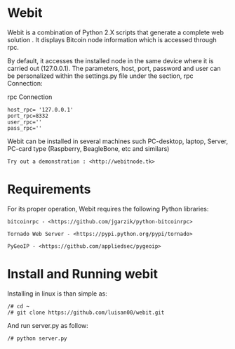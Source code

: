 # Webit
Webit is a combination of Python 2.X scripts that generate a complete  web solution . It displays Bitcoin node information which is accessed through rpc.

By default, it accesses the installed node in the same device where it is carried out (127.0.0.1). The parameters, host, port, password and user can be personalized within the settings.py file under the section, rpc Connection:

rpc Connection

	host_rpc= '127.0.0.1'
	port_rpc=8332
	user_rpc=''
	pass_rpc=''

Webit can be installed in several machines such PC-desktop, laptop,  Server, PC-card type (Raspberry, BeagleBone, etc and similars)

	Try out a demonstration : <http://webitnode.tk>

# Requirements
For its proper operation, Webit requires the following Python libraries: 

	bitcoinrpc - <https://github.com/jgarzik/python-bitcoinrpc>

	Tornado Web Server - <https://pypi.python.org/pypi/tornado>
	
	PyGeoIP - <https://github.com/appliedsec/pygeoip>
	
# Install and Running webit

Installing in linux is than simple as:

	/# cd ~
	/# git clone https://github.com/luisan00/webit.git

And run server.py as follow:

	/# python server.py




